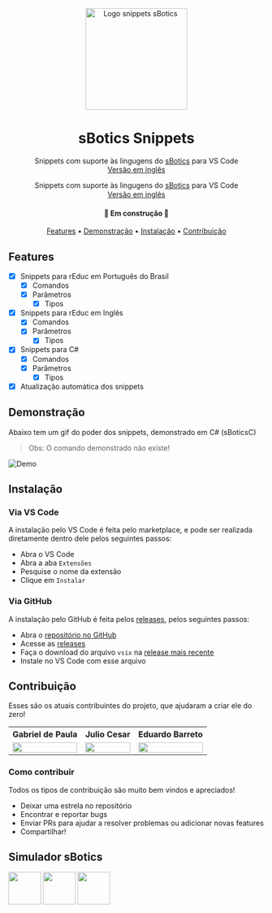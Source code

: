 <p align="center">
  <a href="https://marketplace.visualstudio.com/items?itemName=Gabrieldp-dev.sbotics-csharp-snippets">
    <img src="https://github.com/gabrieldp23/sBotics_Snippets_vscode/blob/main/assets/logo.png?raw=true" height="200" alt="Logo snippets sBotics" />
  </a>
</p>
<h1 align="center">sBotics Snippets</h1>
<p align="center">Snippets com suporte às lingugens do <a href="https://weduc.natalnet.br/sbotics">sBotics</a> para VS Code<br><a href="https://github.com/gabrieldp23/sBotics_Snippets_vscode/blob/main/README.md">Versão em inglês</a></p></p>


<p align="center">Snippets com suporte às lingugens do <a href="https://weduc.natalnet.br/sbotics">sBotics</a> para VS Code<br><a href="https://github.com/gabrieldp23/sBotics_Snippets_vscode/blob/main/README_pt_BR.md"><img height="15px" src="https://upload.wikimedia.org/wikipedia/commons/thumb/a/a4/Flag_of_the_United_States.svg/1920px-Flag_of_the_United_States.svg.png"/>Versão em inglês<img height="15px" src="https://upload.wikimedia.org/wikipedia/commons/thumb/a/a4/Flag_of_the_United_States.svg/1920px-Flag_of_the_United_States.svg.png"/></a></p>


<h4 align="center">🚧 Em construção 🚧</h4>

<p align="center">
 <a href="#features">Features</a> • 
 <a href="#demonstração">Demonstração</a> • 
 <a href="#instalação">Instalação</a> • 
 <a href="#contribuição">Contribuição</a>
</p>

## Features
  - [x] Snippets para rEduc em Português do Brasil
    - [x] Comandos
    - [x] Parâmetros
      - [x] Tipos
  - [x] Snippets para rEduc em Inglês
    - [x] Comandos
    - [x] Parâmetros
      - [x] Tipos
  - [x] Snippets para C#
    - [x] Comandos
    - [x] Parâmetros
      - [x] Tipos
  - [x] Atualização automática dos snippets

## Demonstração
Abaixo tem um gif do poder dos snippets, demonstrado em C# (sBoticsC)
> Obs: O comando demonstrado não existe!

![Demo](https://i.imgur.com/I0ltwwd.gif)

## Instalação
### Via VS Code
A instalação pelo VS Code é feita pelo marketplace, e pode ser realizada diretamente dentro dele pelos seguintes passos:
  - Abra o VS Code
  - Abra a aba `Extensões`
  - Pesquise o nome da extensão
  - Clique em `Instalar`

### Via GitHub
A instalação pelo GitHub é feita pelos [releases](https://github.com/gabrieldp23/sBotics_Snippets_vscode/releases), pelos seguintes passos:
  - Abra o [repositório no GitHub](https://github.com/gabrieldp23/sBotics_Snippets_vscode)
  - Acesse as [releases](https://github.com/gabrieldp23/sBotics_Snippets_vscode/releases)
  - Faça o download do arquivo `vsix` na [release mais recente](https://github.com/gabrieldp23/sBotics_Snippets_vscode/releases/latest)
  - Instale no VS Code com esse arquivo

## Contribuição
Esses são os atuais contribuintes do projeto, que ajudaram a criar ele do zero!

<div align=center>

  <table style="width:100%">
      <tr align=center>
          <th><strong>Gabriel de Paula</strong></th>
          <th><strong>Julio Cesar</strong></th>
          <th><strong>Eduardo Barreto</strong></th>
      </tr>
      <tr align=center>
          <td>
              <a href="https://github.com/gabrieldp23">
                  <img width="100%" src="https://avatars.githubusercontent.com/u/66735014?v=4">
              </a>
          </td>
          <td>
              <a href="https://github.com/jvneto">
                  <img width="100%" src="https://avatars.githubusercontent.com/u/60150667?v=4">
              </a>
          </td>
          <td>
              <a href="https://github.com/Eduardo-Barreto">
                  <img width="100%" src="https://avatars.githubusercontent.com/u/34964398?v=4">
              </a>
          </td>
      </tr>
  </table>

</div>

### Como contribuir
Todos os tipos de contribuição são muito bem vindos e apreciados!
  - Deixar uma estrela no repositório
  - Encontrar e reportar bugs
  - Enviar PRs para ajudar a resolver problemas ou adicionar novas features
  - Compartilhar!

## **Simulador sBotics**
<a href="https://www.instagram.com/simulador.sbotics/"><img height="64px" src="https://github.com/gabrieldp23/sBotics_Snippets_vscode/blob/main/assets/instagram.png?raw=true"/></a>
<a href="https://bit.ly/sboticsdiscord"><img height="64px" src="https://github.com/gabrieldp23/sBotics_Snippets_vscode/blob/main/assets/discord.png?raw=true"/></a>
<a href="https://weduc.natalnet.br/sbotics/"><img height="64px" src="https://avatars.githubusercontent.com/u/76214367?s=200&v=4"/></a>
